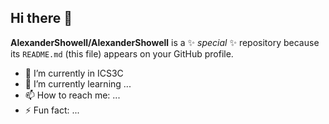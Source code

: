 ## Hi there 👋

**AlexanderShowell/AlexanderShowell** is a ✨ _special_ ✨ repository because its `README.md` (this file) appears on your GitHub profile.

- 🔭 I’m currently in ICS3C
- 🌱 I’m currently learning ...
- 📫 How to reach me: ...
- ⚡ Fun fact: ...
